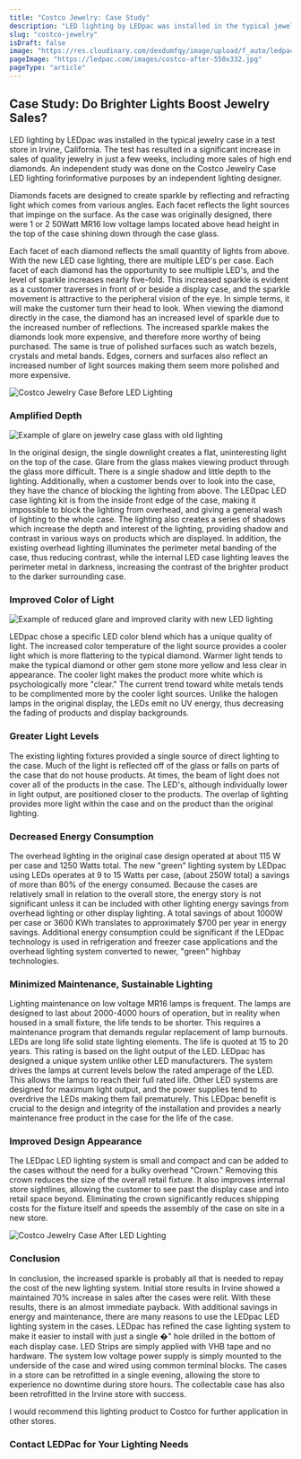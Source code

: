 ```yaml
---
title: "Costco Jewelry: Case Study"
description: "LED lighting by LEDpac was installed in the typical jewelry case in a test store in Irvine, California. An independent study was done on the Costco Jewelry Case LED lighting for informative purposes by an independent lighting designer."
slug: "costco-jewelry"
isDraft: false
image: "https://res.cloudinary.com/dexdumfqy/image/upload/f_auto/ledpac/portfolio/costco-after-550x332_macmdz.jpg"
pageImage: "https://ledpac.com/images/costco-after-550x332.jpg"
pageType: "article"
---
```


## Case Study: Do Brighter Lights Boost Jewelry Sales?

LED lighting by LEDpac was installed in the typical jewelry case in a test store in Irvine, California. The test has resulted in a significant increase in sales of quality jewelry in just a few weeks, including more sales of high end diamonds. An independent study was done on the Costco Jewelry Case LED lighting forinformative purposes by an independent lighting designer.

Diamonds facets are designed to create sparkle by reflecting and refracting light which comes from various angles. Each facet reflects the light sources that impinge on the surface. As the case was originally designed, there were 1 or 2 50Watt MR16 low voltage lamps located above head height in the top of the case shining down through the case glass. 

Each facet of each diamond reflects the small quantity of lights from above. With the new LED case lighting, there are multiple LED's per case. Each facet of each diamond has the opportunity to see multiple LED's, and the level of sparkle increases nearly five-fold. This increased sparkle is evident as a customer traverses in front of or beside a display case, and the sparkle movement is attractive to the peripheral vision of the eye. In simple terms, it will make the customer turn their head to look. When viewing the diamond directly in the case, the diamond has an increased level of sparkle due to the increased number of reflections. The increased sparkle makes the diamonds look more expensive, and therefore more worthy of being purchased. The same is true of polished surfaces such as watch bezels, crystals and metal bands. Edges, corners and surfaces also reflect an increased number of light sources making them seem more polished and more expensive.

![Costco Jewelry Case Before LED Lighting](https://res.cloudinary.com/dexdumfqy/image/upload/f_auto/ledpac/portfolio/costco-before-550_bkaetx.jpg)

### Amplified Depth

![Example of glare on jewelry case glass with old lighting](https://res.cloudinary.com/dexdumfqy/image/upload/f_auto/ledpac/portfolio/costco-glare_pjgn2m.jpg)

In the original design, the single downlight creates a flat, uninteresting light on the top of the case. Glare from the glass makes viewing product through the glass more difficult. There is a single shadow and little depth to the lighting. Additionally, when a customer bends over to look into the case, they have the chance of blocking the lighting from above. The LEDpac LED case lighting kit is from the inside front edge of the case, making it impossible to block the lighting from overhead, and giving a general wash of lighting to the whole case. The lighting also creates a series of shadows which increase the depth and interest of the lighting, providing shadow and contrast in various ways on products which are displayed. In addition, the existing overhead lighting illuminates the perimeter metal banding of the case, thus reducing contrast, while the internal LED case lighting leaves the perimeter metal in darkness, increasing the contrast of the brighter product to the darker surrounding case.

### Improved Color of Light

![Example of reduced glare and improved clarity with new LED lighting](https://res.cloudinary.com/dexdumfqy/image/upload/e_gen_restore/c_pad,w_400,h_300,ar_4:3,e_improve,e_sharpen,f_auto/v1751020417/ledpac/portfolio/costco-noglare_t5ztq3.jpg)

LEDpac chose a specific LED color blend which has a unique quality of light. The increased color temperature of the light source provides a cooler light which is more flattering to the typical diamond. Warmer light tends to make the typical diamond or other gem stone more yellow and less clear in appearance. The cooler light makes the product more white which is psychologically more "clear." The current trend toward white metals tends to be complimented more by the cooler light sources. Unlike the halogen lamps in the original display, the LEDs emit no UV energy, thus decreasing the fading of products and display backgrounds.

### Greater Light Levels

The existing lighting fixtures provided a single source of direct lighting to the case. Much of the light is reflected off of the glass or falls on parts of the case that do not house products. At times, the beam of light does not cover all of the products in the case. The LED's, although individually lower in light output, are positioned closer to the products. The overlap of lighting provides more light within the case and on the product than the original lighting.

### Decreased Energy Consumption

The overhead lighting in the original case design operated at about 115 W per case and 1250 Watts total. The new "green" lighting system by LEDpac using LEDs operates at 9 to 15 Watts per case, (about 250W total) a savings of more than 80% of the energy consumed. Because the cases are relatively small in relation to the overall store, the energy story is not significant unless it can be included with other lighting energy savings from overhead lighting or other display lighting. A total savings of about 1000W per case or 3600 KWh translates to approximately $700 per year in energy savings. Additional energy consumption could be significant if the LEDpac technology is used in refrigeration and freezer case applications and the overhead lighting system converted to newer, "green" highbay technologies.

### Minimized Maintenance, Sustainable Lighting

Lighting maintenance on low voltage MR16 lamps is frequent. The lamps are designed to last about 2000-4000 hours of operation, but in reality when housed in a small fixture, the life tends to be shorter. This requires a maintenance program that demands regular replacement of lamp burnouts. LEDs are long life solid state lighting elements. The life is quoted at 15 to 20 years. This rating is based on the light output of the LED. LEDpac has designed a unique system unlike other LED manufacturers. The system drives the lamps at current levels below the rated amperage of the LED. This allows the lamps to reach their full rated life. Other LED systems are designed for maximum light output, and the power supplies tend to overdrive the LEDs making them fail prematurely. This LEDpac benefit is crucial to the design and integrity of the installation and provides a nearly maintenance free product in the case for the life of the case.

### Improved Design Appearance

The LEDpac LED lighting system is small and compact and can be added to the cases without the need for a bulky overhead "Crown." Removing this crown reduces the size of the overall retail fixture. It also improves internal store sightlines, allowing the customer to see past the display case and into retail space beyond. Eliminating the crown significantly reduces shipping costs for the fixture itself and speeds the assembly of the case on site in a new store.

![Costco Jewelry Case After LED Lighting](https://res.cloudinary.com/dexdumfqy/image/upload/f_auto/ledpac/portfolio/costco-after-550x332_macmdz.jpg)

### Conclusion

In conclusion, the increased sparkle is probably all that is needed to repay the cost of the new lighting system. Initial store results in Irvine showed a maintained 70% increase in sales after the cases were relit. With these results, there is an almost immediate payback. With additional savings in energy and maintenance, there are many reasons to use the LEDpac LED lighting system in the cases. LEDpac has refined the case lighting system to make it easier to install with just a single �" hole drilled in the bottom of each display case. LED Strips are simply applied with VHB tape and no hardware. The system low voltage power supply is simply mounted to the underside of the case and wired using common terminal blocks. The cases in a store can be retrofitted in a single evening, allowing the store to experience no downtime during store hours. The collectable case has also been retrofitted in the Irvine store with success.

I would recommend this lighting product to Costco for further application in other stores.

### Contact LEDPac for Your Lighting Needs
